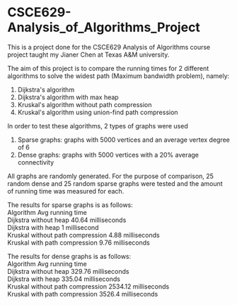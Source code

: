 # CSCE629-Analysis_of_Algorithms_Project

This is a project done for the CSCE629 Analysis of Algorithms course project taught my Jianer Chen at Texas A&M university.

The aim of this project is to compare the running times for 2 different algorithms to solve the widest path (Maximum bandwidth problem), namely:
1. Dijkstra's algorithm
2. Dijkstra's algorithm with max heap
3. Kruskal's algorithm without path compression
4. Kruskal's algorithm using union-find path compression

In order to test these algorithms, 2 types of graphs were used
1. Sparse graphs: graphs with 5000 vertices and an average vertex degree of 6
2. Dense graphs: graphs with 5000 vertices with a 20% average connectivity

All graphs are randomly generated. For the purpose of comparison, 25 random dense and 25 random sparse graphs were tested and the amount of running time was measured for each.

The results for sparse graphs is as follows:  
Algorithm	                         Avg running time  
Dijkstra without heap	            40.64 milliseconds  
Dijkstra with heap	              1 millisecond  
Kruskal without path compression	4.88 milliseconds  
Kruskal with path compression 	  9.76 milliseconds  

The results for dense graphs is as follows:  
Algorithm	                           Avg running time  
Dijkstra without heap	              329.76 milliseconds  
Dijkstra with heap	                335.04 milliseconds  
Kruskal without path compression	  2534.12 milliseconds  
Kruskal with path compression	      3526.4 milliseconds  

